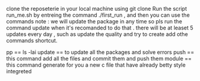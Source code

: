 clone the reposeterie in your local machine using git clone 
Run the script run_me.sh  by entreing the command ./first_run , and then you can use the commands 
note : we will update the package in any time so pls run the command update when it's recomanded to do that . there will be at leaset 5 updates every day , such as update the quality and try to create add othe commands shortcut.  

pp == ls -lai
update == to update all the packages and solve errors 
push == this command add all the files and commit them and push them 
module == this command generate for you a new c file that have already betty style integreted 

